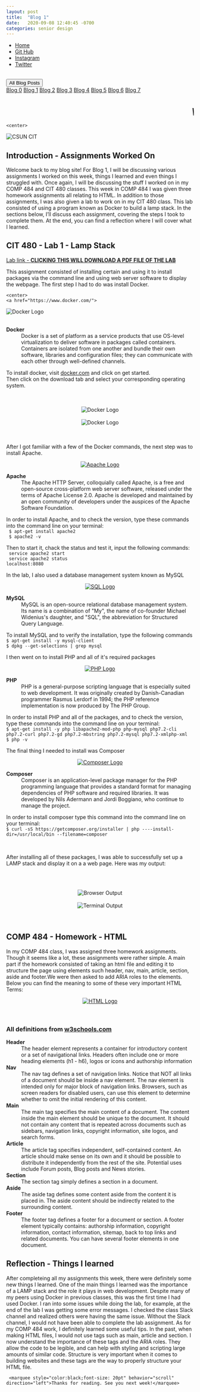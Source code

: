 ```yaml
---
layout: post
title:  "Blog 1"
date:   2020-09-08 12:40:45 -0700
categories: senior design
---
```


<html>



<style>
{% include custom.css %}
</style>

  <title>Blog 1</title>
<body>
<ul class="navbar">
 
  <li class="navbar"><a class="home" href="http://dec98524.github.io/">Home</a></li>
  <li class="navbar"><a href="https://github.com/dec98524/dec98524.github.io">Git Hub</a></li>
  <li class="navbar"><a href="https://www.instagram.com/im.davidcastaneda/">Instagram</a></li>
  <li class="navbar"><a href="https://twitter.com/refilldranks">Twitter</a></li>

</ul>
<br>
<div class="dropdown">
  <button class="dropbtn">All Blog Posts</button>
  <div class="dropdown-content">
    <a href="https://dec98524.github.io/senior/design/2020/08/27/blog-0.html">Blog 0</a>
    <a href="https://dec98524.github.io/senior/design/2020/09/08/blog1.html">Blog 1</a>
                <a href="https://dec98524.github.io/senior/design/2020/09/18/blog2.html">Blog 2</a>
            <a href="https://dec98524.github.io/senior/design/2020/09/25/blog3.html">Blog 3</a>
   <a href="https://dec98524.github.io/senior/design/2020/10/02/blog4.html">Blog 4</a>
          <a href="https://dec98524.github.io/senior/design/2020/10/09/blog5.html">Blog 5</a>
          <a href="https://dec98524.github.io/senior/design/2020/10/16/blog6.html">Blog 6</a>
         <a href="https://dec98524.github.io/senior/design/2020/10/23/blog7.html">Blog 7</a>


  </div>
</div><br>
<br>
<marquee style="color:black;font-size: 20pt" behavior="scroll" direction="left"><i>Welcome to my blog site!</i></marquee>

    <center>
<img src="https://www.csun.edu/ua/2017logos/Seal-CSUN-Horizontal-186.png" alt="CSUN CIT" align="middle">
</center>

<h2>Introduction - Assignments Worked On</h2>

<p>Welcome back to my blog site! For Blog 1, I will be discussing various assignments I worked on this week, things I learned and even things I struggled with. Once again, I will be discussing the stuff I worked on in my COMP 484 and CIT 480 classes. This week in COMP 484 I was given three homework assignments all relating to HTML. In addition to those assignments, I was also given a lab to work on in my CIT 480 class. This lab consisted of using a program known as Docker to build a lamp stack. In the sections below, I’ll discuss each assignment, covering the steps I took to complete them. At the end, you can find a reflection where I will cover what I learned.</p>

<h2>CIT 480 - Lab 1 - Lamp Stack</h2> 
<p><a href="https://canvas.csun.edu/courses/81618/files/10141705/download?wrap=1" style="text-decoration: underline">Lab link - <b>CLICKING THIS WILL DOWNLOAD A PDF FILE OF THE LAB</b></a><br> 
</p> 
      

<p>This assignment consisted of installing certain  and using it to install packages via the command line and using web server software to display the webpage. The first step I had to do was install Docker.</p>


    <center>
    <a href="https://www.docker.com/">
<img src="https://miro.medium.com/max/2404/1*JUOITpaBdlrMP9D__-K5Fw.png" alt="Docker Logo" align="middle">
</a>
</center>
<br> <br>

<dl>
  <dt><b>Docker</b></dt>
  <dd>Docker is a set of platform as a service products that use OS-level virtualization to deliver software in packages called containers. Containers are isolated from one another and bundle their own software, libraries and configuration files; they can communicate with each other through well-defined channels.</dd>
</dl>
<p>To install docker, visit <a href="https://www.docker.com/" style="text-decoration: underline">docker.com</a> and click on get started.<br>
    Then click on the download tab and select your corresponding operating system.</p>
 <br><br>
  <center>
<img src="https://i.imgur.com/wZxrVif.png" alt="Docker Logo" align="middle" width="auto" height="auto">
 <br><br>
<img src="https://i.imgur.com/g8fujvU.png" alt="Docker Logo" align="middle" width="auto" height="auto">
</center>
<br><br>
    
<p>After I got familiar with a few of the Docker commands, the next step was to install Apache.</p>
      <center>
      <a href="https://httpd.apache.org/">
      <img src="https://lh3.googleusercontent.com/FhcvMIodMAcv0JrG1jctJ2N8yNC9R8SR59FuVuK8im5EwSVfpqqOXsY1ml_uUfDxRBFTc20rJ9nU3ka5sOL-wv9HOXQgq6vpebxWr5BgUQXDtXAlfSPHq1ExfLaRE3sk3uL5XPso" alt="Apache Logo" align="middle">
    </a>      
</center>

  <dl>
  <dt><b>Apache</b></dt>
  <dd>The Apache HTTP Server, colloquially called Apache, is a free and open-source cross-platform web server software, released under the terms of Apache License 2.0. Apache is developed and maintained by an open community of developers under the auspices of the Apache Software Foundation.</dd>
</dl>

<p> In order to install Apache, and to check the version, type these commands into the command line on your terminal: 
     <br><code> $ apt-get install apache2 </code><br><code> $ apache2 -v</code><br></p>
<p>Then to start it, chack the status and test it, input the following commands:  <br><code> service apache2 start </code><br><code> service apache2 status</code><br><code>localhost:8080</code></p>     

<p>In the lab, I also used a database management system known as MySQL</p>
      <center>
     <a href="https://www.mysql.com/">
      <img src="https://d1.awsstatic.com/asset-repository/products/amazon-rds/1024px-MySQL.ff87215b43fd7292af172e2a5d9b844217262571.png" alt="SQL Logo" align="middle">
    </a>
</center>

  <dl>
  <dt><b>MySQL</b></dt>
  <dd>MySQL is an open-source relational database management system. Its name is a combination of "My", the name of co-founder Michael Widenius's daughter, and "SQL", the abbreviation for Structured Query Language.</dd>
</dl>
<p> To install MySQL and to verify the installation, type the following commands<br><code>$ apt-get install -y mysql-client</code><br><code>$ dpkg --get-selections | grep mysql</code><br></p>
     
<p>I then went on to install PHP and all of it's required packages</p>
      <center>
        <a href="https://www.php.net/">
      <img src="https://www.php.net/images/logos/new-php-logo.svg" alt="PHP Logo" align="middle">
    </a>
</center>

  <dl>
  <dt><b>PHP</b></dt>
  <dd>PHP is a general-purpose scripting language that is especially suited to web development. It was originally created by Danish-Canadian programmer Rasmus Lerdorf in 1994; the PHP reference implementation is now produced by The PHP Group.</dd>
</dl>
 <p> In order to install PHP and all of the packages, and to check the version, type these commands into the command line on your terminal: 
     <br><code>$ apt-get install -y php libapache2-mod-php php-mysql php7.2-cli php7.2-curl php7.2-gd php7.2-mbstring php7.2-mysql php7.2-xmlphp-xml</code><br><code>$ php -v</code><br></p>


<p>The final thing I needed to install was Composer</p>
      <center>
        <a href="https://getcomposer.org/">
      <img src="https://getcomposer.org/img/logo-composer-transparent.png" alt="Composer Logo" align="middle">
    </a>
</center>

  <dl>
  <dt><b>Composer</b></dt>
  <dd>Composer is an application-level package manager for the PHP programming language that provides a standard format for managing dependencies of PHP software and required libraries. It was developed by Nils Adermann and Jordi Boggiano, who continue to manage the project.</dd>
</dl>
 <p> In order to install composer type this command into the command line on your terminal: 
     <br><code>$ curl -sS https://getcomposer.org/installer | php ----install-dir=/usr/local/bin --filename=composer</code></p>
<br>
<p>After installing all of these packages, I was able to successfully set up a LAMP stack and display it on a a web page. Here was my output:</p>

<br><br>
  <center>
<img src="https://i.imgur.com/kDY0NCy.png" alt="Browser Output" align="middle" width="auto" height="auto">
 <br><br>
<img src="https://i.imgur.com/8VgOk7N.png" alt="Terminal Output" align="middle" width="auto" height="auto">
</center>
<br><br>


<h2>COMP 484 - Homework - HTML</h2> 

<p>In my COMP 484 class, I was assigned three homework assignments. Though it seems like a lot, these assignments were rather simple. A main part if the homework consisted of taking an html file and editing it to structure the page using elements such header, nav, main, article, section, aside and footer.We were then asked to add ARIA roles to the elements. Below you can find the meaning to some of these very important HTML Terms:</p>
 
  <center>
    <a href="https://www.w3schools.com/html/">
<img src="https://cdn.mos.cms.futurecdn.net/hFm4iWXhbw4c4rdcMH8tUD.jpg" alt="HTML Logo" align="middle">
</a>
</center>
<br> <br>
<h3>All definitions from <a href="https://www.w3schools.com">w3schools.com</a></h3>
<dl>
  <dt><b>Header</b></dt>
  <dd>The header element represents a container for introductory content or a set of navigational links. Headers often include one or more heading elements (h1 - h6), logos or icons and authorship information</dd>
  <dt><b>Nav</b></dt>
  <dd>The nav tag defines a set of navigation links. Notice that NOT all links of a document should be inside a nav element. The nav element is intended only for major block of navigation links. Browsers, such as screen readers for disabled users, can use this element to determine whether to omit the initial rendering of this content.</dd>
  <dt><b>Main</b></dt>
  <dd>The main tag specifies the main content of a document. The content inside the main element should be unique to the document. It should not contain any content that is repeated across documents such as sidebars, navigation links, copyright information, site logos, and search forms.</dd>
  <dt><b>Article</b></dt>
  <dd>The article tag specifies independent, self-contained content. An article should make sense on its own and it should be possible to distribute it independently from the rest of the site. Potential uses include Forum posts, Blog posts and News stories.

</dd>
  <dt><b>Section</b></dt>
  <dd>The section tag simply defines a section in a document.
</dd>
  <dt><b>Aside</b></dt>
  <dd>The aside tag defines some content aside from the content it is placed in. The aside content should be indirectly related to the surrounding content.</dd>
  <dt><b>Footer</b></dt>
  <dd>The footer tag defines a footer for a document or section. A footer element typically contains: authorship information, copyright information, contact information, sitemap, back to top links and related documents. You can have several footer elements in one document.</dd>
    
</dl>

<h2>Reflection - Things I learned</h2>
<p>After completeing all my assignments this week, there were definitely some new things I learned. One of the main things I learned was the importance of a LAMP stack and the role it plays in web development. Despite many of my peers using Docker in previous classes, this was the first time I had used Docker. I ran into some issues while doing the lab, for example, at the end of the lab I was getting some error messages. I checked the class Slack channel and realized others were having the same issue. Without the Slack channel, I would not have been able to complete the lab assignment. As for my COMP 484 work, I definitely learned some useful tips. In the past, when making HTML files, I would not use tags such as main, article and section. I now understand the importance of these tags and the ARIA roles. They allow the code to be legible, and can help with styling and scripting large amounts of similar code. Structure is very important when it comes to building websites and these tags are the way to properly structure your HTML file.</p>
 
 
     <marquee style="color:black;font-size: 20pt" behavior="scroll" direction="left">Thanks for reading. See you next week!</marquee>
</body>
</html>


